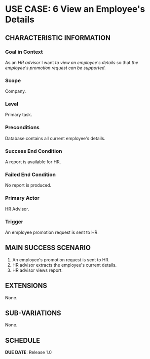 # USE CASE: 6 View an Employee's Details 

## CHARACTERISTIC INFORMATION

### Goal in Context

As an *HR advisor* I want *to view an employee's details* so that *the employee's promotion request can be supported.*

### Scope

Company.

### Level

Primary task.

### Preconditions

Database contains all current employee's details.

### Success End Condition

A report is available for HR.

### Failed End Condition

No report is produced.

### Primary Actor

HR Advisor.

### Trigger

An employee promotion request is sent to HR.

## MAIN SUCCESS SCENARIO

1. An employee's promotion request is sent to HR.
2. HR advisor extracts the employee's current details.
3. HR advisor views report.

## EXTENSIONS

None.

## SUB-VARIATIONS

None.

## SCHEDULE

**DUE DATE**: Release 1.0
